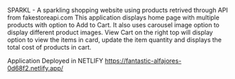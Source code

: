 SPARKL - A sparkling shopping website using products retrived through API from fakestoreapi.com
This application displays home page with multiple products with option to Add to Cart. It also uses carousel image option to display different product images.
View Cart on the right top will display option to view the items in card, update the item quantity and displays the total cost of products in cart.

Application Deployed in NETLIFY
https://fantastic-alfajores-0d68f2.netlify.app/
